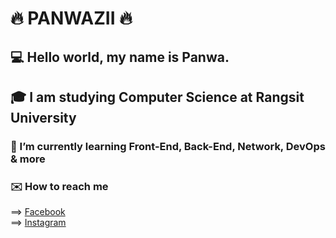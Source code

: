 # :fire: PANWAZII :fire:
## :computer: Hello world, my name is Panwa.  
## :mortar_board: I am studying Computer Science at Rangsit University
### 🌱 I’m currently learning Front-End, Back-End, Network, DevOps & more
### :envelope: How to reach me 
  ==> [Facebook](https://www.facebook.com/PANWAZII/)<br>
  ==> [Instagram](https://www.instagram.com/panwazii/)<br>
<!--
**PANWAZII/PANWAZII** is a ✨ _special_ ✨ repository because its `README.md` (this file) appears on your GitHub profile.

Here are some ideas to get you started:

- 🔭 I’m currently working on ...
- 🌱 I’m currently learning ...
- 👯 I’m looking to collaborate on ...
- 🤔 I’m looking for help with ...
- 💬 Ask me about ...
- 📫 How to reach me: ...
- 😄 Pronouns: ...
- ⚡ Fun fact: ...
-->
